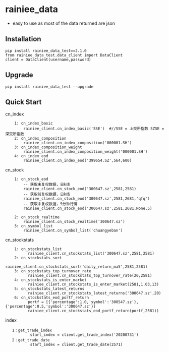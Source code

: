 rainiee_data
===============
* easy to use as most of the data returned are json 

Installation
--------------

    pip install rainiee_data_test==2.1.0
    from rainiee_data_test.data_client import DataClient
    client = DataClient(username,password)

Upgrade
---------------

    pip install rainiee_data_test --upgrade

Quick Start
--------------
cn_index

        1: cn_index_basic
            rainiee_client.cn_index_basic('SSE')  #//SSE = 上交所指数 SZSE = 深交所指数
        2: cn_index_composition
            rainiee_client.cn_index_composition('000001.SH')
        3: cn_index_composition_weight
            rainiee_client.cn_index_composition_weight('000001.SH')
        4: cn_index_eod
            rainiee_client.cn_index_eod('399654.SZ',564,600)    


cn_stock

        1: cn_stock_eod
            -- 获取未复权数据，日k线
            rainiee_client.cn_stock_eod('300647.sz',2581,2581)
            -- 获取前复权数据，日k线
            rainiee_client.cn_stock_eod('300647.sz',2581,2681,'qfq')
            -- 获取未复权数据，5分钟行情
            rainiee_client.cn_stock_eod('300647.sz',2581,2681,None,5)
            
        2: cn_stock_realtime
            rainiee_client.cn_stock_realtime('300647.sz')
        3: cn_symbol_list
            rainiee_client.cn_symbol_list('chuangyeban')

cn_stockstats

        1: cn_stockstats_list
              rainiee_client.cn_stockstats_list('300647.sz',2581,2581)
        2: cn_stockstats_sort
              rainiee_client.cn_stockstats_sort('daily_return_ma5',2581,2581)
        3: cn_stockstats_top_turnover_rate
              rainiee_client.cn_stockstats_top_turnover_rate(20,2581)
        4: cn_stockstats_is_enter_market
              rainiee_client.cn_stockstats_is_enter_market(2581,1.03,13)
        5: cn_stockstats_latest_returns
              rainiee_client.cn_stockstats_latest_returns('300647.sz',20)
        6: cn_stockstats_eod_portf_return   
              portf = [{'percentage':1.0,'symbol':'300547.sz'},{'percentage':0.5,'symbol':'300647.sz'}]
              rainiee_client.cn_stockstats_eod_portf_return(portf,2581))
index

       1：get_trade_index
               start_index = client.get_trade_index('20200731')
       2：get_trade_date
               start_index = client.get_trade_date(2571)
        
        
